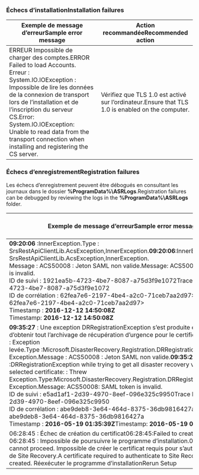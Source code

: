 
### <a name="installation-failures"></a><span data-ttu-id="8726e-101">Échecs d’installation</span><span class="sxs-lookup"><span data-stu-id="8726e-101">Installation failures</span></span>
| <span data-ttu-id="8726e-102">**Exemple de message d’erreur**</span><span class="sxs-lookup"><span data-stu-id="8726e-102">**Sample error message**</span></span> | <span data-ttu-id="8726e-103">**Action recommandée**</span><span class="sxs-lookup"><span data-stu-id="8726e-103">**Recommended action**</span></span> |
|--------------------------|------------------------|
|<span data-ttu-id="8726e-104">ERREUR   Impossible de charger des comptes.</span><span class="sxs-lookup"><span data-stu-id="8726e-104">ERROR   Failed to load Accounts.</span></span> <span data-ttu-id="8726e-105">Erreur : System.IO.IOException : Impossible de lire les données de la connexion de transport lors de l’installation et de l’inscription du serveur CS.</span><span class="sxs-lookup"><span data-stu-id="8726e-105">Error: System.IO.IOException: Unable to read data from the transport connection when installing and registering the CS server.</span></span>| <span data-ttu-id="8726e-106">Vérifiez que TLS 1.0 est activé sur l’ordinateur.</span><span class="sxs-lookup"><span data-stu-id="8726e-106">Ensure that TLS 1.0 is enabled on the computer.</span></span> |

### <a name="registration-failures"></a><span data-ttu-id="8726e-107">Échecs d’enregistrement</span><span class="sxs-lookup"><span data-stu-id="8726e-107">Registration failures</span></span>
<span data-ttu-id="8726e-108">Les échecs d’enregistrement peuvent être débogués en consultant les journaux dans le dossier **%ProgramData%\ASRLogs**.</span><span class="sxs-lookup"><span data-stu-id="8726e-108">Registration failures can be debugged by reviewing the logs in the **%ProgramData%\ASRLogs** folder.</span></span>

| <span data-ttu-id="8726e-109">**Exemple de message d’erreur**</span><span class="sxs-lookup"><span data-stu-id="8726e-109">**Sample error message**</span></span> | <span data-ttu-id="8726e-110">**Action recommandée**</span><span class="sxs-lookup"><span data-stu-id="8726e-110">**Recommended action**</span></span> |
|--------------------------|------------------------|
|<span data-ttu-id="8726e-111">**09:20:06** :InnerException.Type : SrsRestApiClientLib.AcsException,InnerException.</span><span class="sxs-lookup"><span data-stu-id="8726e-111">**09:20:06**:InnerException.Type: SrsRestApiClientLib.AcsException,InnerException.</span></span><br><span data-ttu-id="8726e-112">Message : ACS50008 : Jeton SAML non valide.</span><span class="sxs-lookup"><span data-stu-id="8726e-112">Message: ACS50008: SAML token is invalid.</span></span><br><span data-ttu-id="8726e-113">ID de suivi : 1921ea5b-4723-4be7-8087-a75d3f9e1072</span><span class="sxs-lookup"><span data-stu-id="8726e-113">Trace ID: 1921ea5b-4723-4be7-8087-a75d3f9e1072</span></span><br><span data-ttu-id="8726e-114">ID de corrélation : 62fea7e6-2197-4be4-a2c0-71ceb7aa2d97></span><span class="sxs-lookup"><span data-stu-id="8726e-114">Correlation ID: 62fea7e6-2197-4be4-a2c0-71ceb7aa2d97></span></span><br><span data-ttu-id="8726e-115">Timestamp : **2016-12-12 14:50:08Z<br>**</span><span class="sxs-lookup"><span data-stu-id="8726e-115">Timestamp: **2016-12-12 14:50:08Z<br>**</span></span> | <span data-ttu-id="8726e-116">Vérifiez que l’horloge de votre système n’a pas plus de 15 minutes de décalage avec l’heure locale.</span><span class="sxs-lookup"><span data-stu-id="8726e-116">Ensure that the time on your system clock is not more than 15 minutes off the local time.</span></span> <span data-ttu-id="8726e-117">Réexécutez le programme d’installation pour terminer l’inscription.</span><span class="sxs-lookup"><span data-stu-id="8726e-117">Rerun the installer to complete the registration.</span></span>|
|<span data-ttu-id="8726e-118">**09:35:27** : Une exception DRRegistrationException s’est produite en essayant d’obtenir tout l’archivage de récupération d’urgence pour le certificat sélectionné : : Exception levée.Type :Microsoft.DisasterRecovery.Registration.DRRegistrationException, Exception.Message : ACS50008 : Jeton SAML non valide.</span><span class="sxs-lookup"><span data-stu-id="8726e-118">**09:35:27** :DRRegistrationException while trying to get all disaster recovery vault for the selected certificate: : Threw Exception.Type:Microsoft.DisasterRecovery.Registration.DRRegistrationException, Exception.Message: ACS50008: SAML token is invalid.</span></span><br><span data-ttu-id="8726e-119">ID de suivi : e5ad1af1-2d39-4970-8eef-096e325c9950</span><span class="sxs-lookup"><span data-stu-id="8726e-119">Trace ID: e5ad1af1-2d39-4970-8eef-096e325c9950</span></span><br><span data-ttu-id="8726e-120">ID de corrélation : abe9deb8-3e64-464d-8375-36db9816427a</span><span class="sxs-lookup"><span data-stu-id="8726e-120">Correlation ID: abe9deb8-3e64-464d-8375-36db9816427a</span></span><br><span data-ttu-id="8726e-121">Timestamp : **2016-05-19 01:35:39Z**</span><span class="sxs-lookup"><span data-stu-id="8726e-121">Timestamp: **2016-05-19 01:35:39Z**</span></span><br> | <span data-ttu-id="8726e-122">Vérifiez que l’horloge de votre système n’a pas plus de 15 minutes de décalage avec l’heure locale.</span><span class="sxs-lookup"><span data-stu-id="8726e-122">Ensure that the time on your system clock is not more than 15 minutes off the local time.</span></span> <span data-ttu-id="8726e-123">Réexécutez le programme d’installation pour terminer l’inscription.</span><span class="sxs-lookup"><span data-stu-id="8726e-123">Rerun the installer to complete the registration.</span></span>|
|<span data-ttu-id="8726e-124">06:28:45 : Échec de création du certificat</span><span class="sxs-lookup"><span data-stu-id="8726e-124">06:28:45:Failed to create certificate</span></span><br><span data-ttu-id="8726e-125">06:28:45 : Impossible de poursuivre le programme d’installation.</span><span class="sxs-lookup"><span data-stu-id="8726e-125">06:28:45:Setup cannot proceed.</span></span> <span data-ttu-id="8726e-126">Impossible de créer le certificat requis pour s’authentifier auprès de Site Recovery.</span><span class="sxs-lookup"><span data-stu-id="8726e-126">A certificate required to authenticate to Site Recovery cannot be created.</span></span> <span data-ttu-id="8726e-127">Réexécuter le programme d’installation</span><span class="sxs-lookup"><span data-stu-id="8726e-127">Rerun Setup</span></span> | <span data-ttu-id="8726e-128">Assurez-vous d’exécuter le programme d’installation en tant qu’administrateur local.</span><span class="sxs-lookup"><span data-stu-id="8726e-128">Ensure you are running setup as a local administrator.</span></span> |
